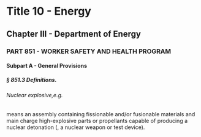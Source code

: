 
# Title 10 - Energy
## Chapter III - Department of Energy
### PART 851 - WORKER SAFETY AND HEALTH PROGRAM
#### Subpart A - General Provisions
##### § 851.3 Definitions.
###### Nuclear explosive,e.g.

means an assembly containing fissionable and/or fusionable materials and main charge high-explosive parts or propellants capable of producing a nuclear detonation (, a nuclear weapon or test device).
